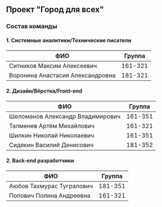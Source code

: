 ## Проект "Город для всех"

### Состав команды

#### 1. Системные аналитики/Технические писатели

| ФИО  | Группа  |
|---|---|
| Ситников Максим Алексеевич        | 161-321 |
| Воронина Анастасия Александровна  | 181-321 |

#### 2. Дизайн/Вёрстка/Front-end

| ФИО  | Группа  |
|---|---|
| Шеломанов Александр Владимирович  | 161-351 |
| Талменев Артём Михайлович         | 161-321 |
| Шилкин Николай Николаевич         | 161-351 |
| Сидякин Василий Денисович         | 181-352 |

#### 2. Back-end разработчики

| ФИО  | Группа  |
|---|---|
| Аюбов Тахмурас Тугралович         | 181-351 |
| Попович Полина Андреевна          | 161-321 |
